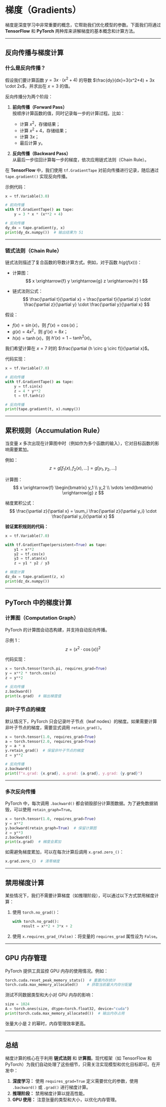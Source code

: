 # 梯度（Gradients）

梯度是深度学习中非常重要的概念，它帮助我们优化模型的参数。下面我们将通过 **TensorFlow** 和 **PyTorch** 两种库来讲解梯度的基本概念和计算方法。

---

## 反向传播与梯度计算

### 什么是反向传播？

假设我们要计算函数 $y=3x \cdot (x^2 + 4)$ 的导数 $\frac{dy}{dx}=3(x^2+4) + 3x \cdot 2x$，并求出在 $x=3$ 的值。

反向传播分为两个阶段：

1. **前向传播（Forward Pass）**  
   按顺序计算函数的值，同时记录每一步的计算过程。比如：  
   - 计算 $x^2$，存储结果；
   - 计算 $x^2 + 4$，存储结果；
   - 计算 $3x$；
   - 最后计算 $y$。

2. **反向传播（Backward Pass）**  
   从最后一步往回计算每一步的梯度，依次应用链式法则（Chain Rule）。

在 **TensorFlow** 中，我们使用 `tf.GradientTape` 对前向传播进行记录，随后通过 `tape.gradient()` 实现反向传播。

示例代码：

```python
x = tf.Variable(3.0)

# 前向传播
with tf.GradientTape() as tape:
    y = 3 * x * (x**2 + 4)

# 反向传播
dy_dx = tape.gradient(y, x)
print(dy_dx.numpy())  # 输出结果为 51
```

---

### 链式法则（Chain Rule）

链式法则描述了复合函数的导数计算方式。例如，对于函数 $h(g(f(x)))$：

- 计算图：
$$
x \xrightarrow{f} y \xrightarrow{g} z \xrightarrow{h} t
$$

- 链式法则公式：
$$
\frac{\partial t}{\partial x} = \frac{\partial t}{\partial z} \cdot \frac{\partial z}{\partial y} \cdot \frac{\partial y}{\partial x}
$$

假设：

- $f(x) = \sin(x)$，则 $f'(x) = \cos(x)$；
- $g(x) = 4x^2$，则 $g'(x) = 8x$；
- $h(x) = \tanh(x)$，则 $h'(x) = 1 - \tanh^2(x)$。

我们希望计算在 $x=7$ 时的 $\frac{\partial (h \circ g \circ f)}{\partial x}$。

代码实现：

```python
x = tf.Variable(7.0)

# 前向传播
with tf.GradientTape() as tape:
    y = tf.sin(x)
    z = 4 * y**2
    t = tf.tanh(z)

# 反向传播
print(tape.gradient(t, x).numpy())
```

---

## 累积规则（Accumulation Rule）

当变量 $x$ 多次出现在计算图中时（例如作为多个函数的输入），它对目标函数的影响需要累加。

例如：
$$
z = g[f_1(x), f_2(x), ...] = g[y_1, y_2, ...]
$$

计算图：
$$
x \xrightarrow{f} \begin{bmatrix} y_1 \\ y_2 \\ \vdots \end{bmatrix} \xrightarrow{g} z
$$

梯度累积公式：
$$
\frac{\partial z}{\partial x} = \sum_i \frac{\partial z}{\partial y_i} \cdot \frac{\partial y_i}{\partial x}
$$

**验证累积规则的代码：**

```python
x = tf.Variable(7.0)

with tf.GradientTape(persistent=True) as tape:
    y1 = x**2
    y2 = tf.cos(x)
    y3 = tf.atan(x)
    z = y1 * y2 / y3

# 梯度计算
dz_dx = tape.gradient(z, x)
print(dz_dx.numpy())
```

---

## PyTorch 中的梯度计算

### 计算图（Computation Graph）

PyTorch 的计算图会动态构建，并支持自动反向传播。

示例 1：
$$
z = (x^2 \cdot \cos(x))^2
$$

代码实现：

```python
x = torch.tensor(torch.pi, requires_grad=True)
y = x**2 * torch.cos(x)
z = y**2

# 反向传播
z.backward()
print(x.grad)  # 输出梯度值
```

### 非叶子节点的梯度

默认情况下，PyTorch 只会记录叶子节点（leaf nodes）的梯度。如果需要计算非叶子节点的梯度，需要显式调用 `retain_grad()`。

```python
x = torch.tensor(1.0, requires_grad=True)
a = torch.tensor(2.0, requires_grad=True)
y = a * x
y.retain_grad()  # 保留非叶子节点的梯度
z = y**2

# 反向传播
z.backward()
print(f"x.grad: {x.grad}, a.grad: {a.grad}, y.grad: {y.grad}")
```

---

### 多次反向传播

PyTorch 中，每次调用 `.backward()` 都会销毁部分计算图数据。为了避免数据销毁，可以使用 `retain_graph=True`。

```python
x = torch.tensor(1.0, requires_grad=True)
y = x**2
y.backward(retain_graph=True)  # 保留计算图
z = y**3
z.backward()
print(x.grad)  # 梯度会累加
```

如需避免梯度累加，可以在每次计算后调用 `x.grad.zero_()`：

```python
x.grad.zero_()  # 清零梯度
```

---

## 禁用梯度计算

某些情况下，我们不需要计算梯度（如推理阶段），可以通过以下方式禁用梯度计算：

1. 使用 `torch.no_grad()`：
   ```python
   with torch.no_grad():
       result = x**2 + 3*x + 2
   ```

2. 使用 `x.requires_grad_(False)`：将变量的 `requires_grad` 属性设为 `False`。

---

## GPU 内存管理

PyTorch 提供工具监控 GPU 内存的使用情况。例如：

```python
torch.cuda.reset_peak_memory_stats()  # 重置内存统计
torch.cuda.max_memory_allocated()    # 获取当前最大内存分配量
```

测试不同数据类型和大小对 GPU 内存的影响：

```python
size = 1024
A = torch.ones(size, dtype=torch.float32, device="cuda")
print(torch.cuda.max_memory_allocated())  # 输出内存占用
```

张量大小是 2 的幂时，内存管理效率更高。

---

## 总结

梯度计算的核心在于利用 **链式法则** 和 **计算图**。现代框架（如 TensorFlow 和 PyTorch）为我们自动处理了这些细节，只需关注实现模型和优化目标即可。在开发中：

1. **深度学习：** 使用 `requires_grad=True` 定义需要优化的参数，使用 `.backward()` 或 `.grad()` 进行梯度计算。
2. **推理阶段：** 禁用梯度计算以提高性能。
3. **GPU 使用：** 注意张量的类型和大小，以优化内存管理。